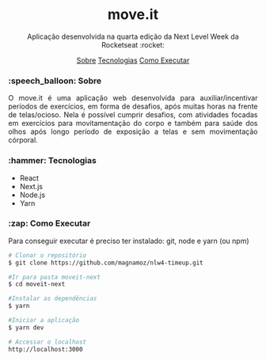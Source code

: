 <h1 align="center"> <NLW #4/> move.it </h1>

<p align="center"> Aplicação desenvolvida na quarta edição da Next Level Week da Rocketseat :rocket:</p>

<p align="center">
  <a href="#sobre">Sobre</a> 
  <a href="#tecnologias">Tecnologias</a> 
  <a href="#executar">Como Executar</a> 
</p>

<h3 id="sobre"> :speech_balloon: Sobre </h3>
<p align="justify"> 
  O move.it é uma aplicação web desenvolvida para auxiliar/incentivar períodos de exercícios, em forma
  de desafios, após muitas horas na frente de telas/ocioso. Nela é possível cumprir desafios, com atividades
  focadas em exercícios para movitamentação do corpo e também para saúde dos olhos após longo período de
  exposição a telas e sem movimentação córporal.
</p>

<h3 id="sobre"> :hammer: Tecnologias </h3>
<ul>
  <li>React</li>
  <li>Next.js</li>
  <li>Node.js</li>
  <li>Yarn</li>
</ul>

<h3 id="sobre"> :zap: Como Executar</h3>
<p align="justify"> 
  Para conseguir executar é preciso ter instalado: git, node e yarn (ou npm)
</p>

```bash
# Clonar o repositório
$ git clone https://github.com/magnamoz/nlw4-timeup.git

#Ir para pasta moveit-next
$ cd moveit-next

#Instalar as dependências
$ yarn

#Iniciar a aplicação
$ yarn dev

# Accessar o localhost
http://localhost:3000
```

